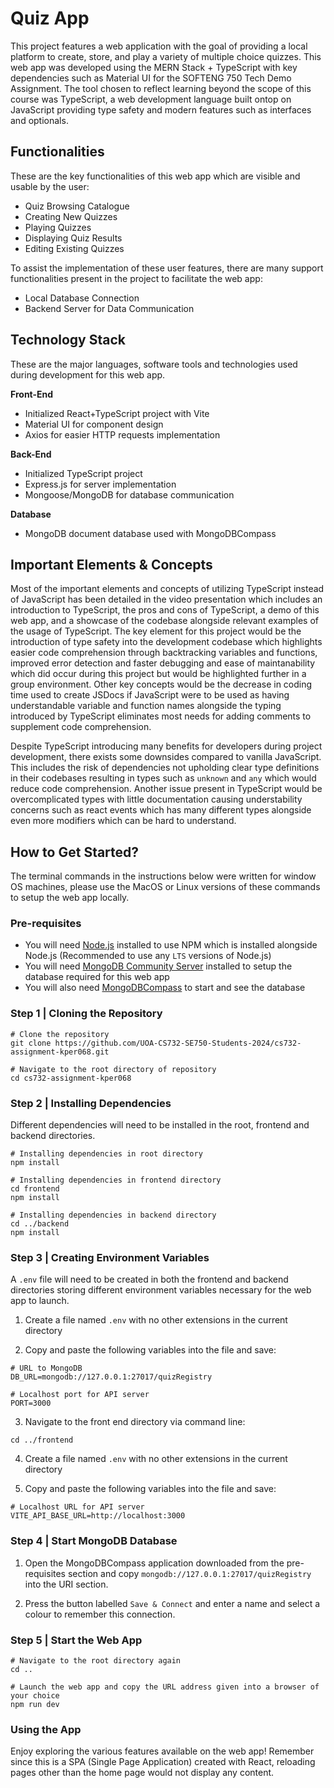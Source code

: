 # Quiz App

This project features a web application with the goal of providing a local platform to create, store, and play a variety of multiple choice quizzes. This web app was developed using the MERN Stack + TypeScript with key dependencies such as Material UI for the SOFTENG 750 Tech Demo Assignment. The tool chosen to reflect learning beyond the scope of this course was TypeScript, a web development language built ontop on JavaScript providing type safety and modern features such as interfaces and optionals.

## Functionalities

These are the key functionalities of this web app which are visible and usable by the user:

- Quiz Browsing Catalogue
- Creating New Quizzes
- Playing Quizzes
- Displaying Quiz Results
- Editing Existing Quizzes

To assist the implementation of these user features, there are many support functionalities present in the project to facilitate the web app:

- Local Database Connection
- Backend Server for Data Communication

## Technology Stack

These are the major languages, software tools and technologies used during development for this web app.

**Front-End**

- Initialized React+TypeScript project with Vite
- Material UI for component design
- Axios for easier HTTP requests implementation

**Back-End**

- Initialized TypeScript project
- Express.js for server implementation
- Mongoose/MongoDB for database communication

**Database**

- MongoDB document database used with MongoDBCompass

## Important Elements & Concepts

Most of the important elements and concepts of utilizing TypeScript instead of JavaScript has been detailed in the video presentation which includes an introduction to TypeScript, the pros and cons of TypeScript, a demo of this web app, and a showcase of the codebase alongside relevant examples of the usage of TypeScript. The key element for this project would be the introduction of type safety into the development codebase which highlights easier code comprehension through backtracking variables and functions, improved error detection and faster debugging and ease of maintanability which did occur during this project but would be highlighted further in a group environment. Other key concepts would be the decrease in coding time used to create JSDocs if JavaScript were to be used as having understandable variable and function names alongside the typing introduced by TypeScript eliminates most needs for adding comments to supplement code comprehension.

Despite TypeScript introducing many benefits for developers during project development, there exists some downsides compared to vanilla JavaScript. This includes the risk of dependencies not upholding clear type definitions in their codebases resulting in types such as `unknown` and `any` which would reduce code comprehension. Another issue present in TypeScript would be overcomplicated types with little documentation causing understability concerns such as react events which has many different types alongside even more modifiers which can be hard to understand.

## How to Get Started?

The terminal commands in the instructions below were written for window OS machines, please use the MacOS or Linux versions of these commands to setup the web app locally.

### Pre-requisites

- You will need [Node.js](https://nodejs.org/en/download) installed to use NPM which is installed alongside Node.js (Recommended to use any `LTS` versions of Node.js)
- You will need [MongoDB Community Server](https://www.mongodb.com/try/download/community) installed to setup the database required for this web app
- You will also need [MongoDBCompass](https://www.mongodb.com/products/tools/compass) to start and see the database

### Step 1 | Cloning the Repository

```
# Clone the repository
git clone https://github.com/UOA-CS732-SE750-Students-2024/cs732-assignment-kper068.git

# Navigate to the root directory of repository
cd cs732-assignment-kper068
```

### Step 2 | Installing Dependencies

Different dependencies will need to be installed in the root, frontend and backend directories.

```
# Installing dependencies in root directory
npm install

# Installing dependencies in frontend directory
cd frontend
npm install

# Installing dependencies in backend directory
cd ../backend
npm install
```

### Step 3 | Creating Environment Variables

A `.env` file will need to be created in both the frontend and backend directories storing different environment variables necessary for the web app to launch.

1. Create a file named `.env` with no other extensions in the current directory

2. Copy and paste the following variables into the file and save:

```
# URL to MongoDB
DB_URL=mongodb://127.0.0.1:27017/quizRegistry

# Localhost port for API server
PORT=3000
```

3. Navigate to the front end directory via command line:

```
cd ../frontend
```

4. Create a file named `.env` with no other extensions in the current directory

5. Copy and paste the following variables into the file and save:

```
# Localhost URL for API server
VITE_API_BASE_URL=http://localhost:3000
```

### Step 4 | Start MongoDB Database

1. Open the MongoDBCompass application downloaded from the pre-requisites section and copy `mongodb://127.0.0.1:27017/quizRegistry` into the URI section.

2. Press the button labelled `Save & Connect` and enter a name and select a colour to remember this connection.

### Step 5 | Start the Web App

```
# Navigate to the root directory again
cd ..

# Launch the web app and copy the URL address given into a browser of your choice
npm run dev
```

### Using the App

Enjoy exploring the various features available on the web app! Remember since this is a SPA (Single Page Application) created with React, reloading pages other than the home page would not display any content.
